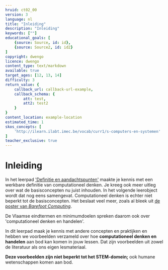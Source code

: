 ```yaml
---
hruid: ct02_00
version: 3
language: nl
title: "Inleiding"
description: "Inleiding"
keywords: [""]
educational_goals: [
    {source: Source, id: id}, 
    {source: Source2, id: id2}
]
copyright: dwengo
licence: dwengo
content_type: text/markdown
available: true
target_ages: [12, 13, 14]
difficulty: 3
return_value: {
    callback_url: callback-url-example,
    callback_schema: {
        att: test,
        att2: test2
    }
}
content_location: example-location
estimated_time: 1
skos_concepts: [
    'http://ilearn.ilabt.imec.be/vocab/curr1/s-computers-en-systemen'
]
teacher_exclusive: true
---
```

# Inleiding

In het leerpad ['Definitie en aandachtspunten'](https://www.dwengo.org/learning-path.html?hruid=ct2_concreet&language=nl&te=true&source_page=%2Fcomputational_thinking%2F&source_title=%20Computationeel%20Denken#ct_inleiding1;nl;3) maakte je kennis met een werkbare definitie van computationeel denken. Je kreeg ook meer uitleg over wat de basisconcepten nu juist inhouden. In het volgende leerobject wordt dat nog eens samengevat. Computationeel denken is echter niet beperkt tot de basisconcepten. Het beslaat veel meer, zoals al bleek uit [de poster van *Barefoot Computing*](https://staging.dwengo.org/learning-path.html?hruid=ct2_concreet&language=nl&te=true&source_page=%2Fcomputational_thinking%2F&source_title=%20Computationeel%20denken#ct01_06;nl;3). 

De Vlaamse eindtermen en minimumdoelen spreken daarom ook over 'computationeel denken en handelen'.

In dit leerpad maak je kennis met andere concepten en praktijken en hebben we voorbeelden verzameld over hoe **computationeel denken en handelen** aan bod kan komen in jouw lessen. Dat zijn voorbeelden uit zowel de literatuur als ons eigen lesmateriaal. <br>

**Deze voorbeelden zijn niet beperkt tot het STEM-domein;** ook humane wetenschappen komen aan bod. 
